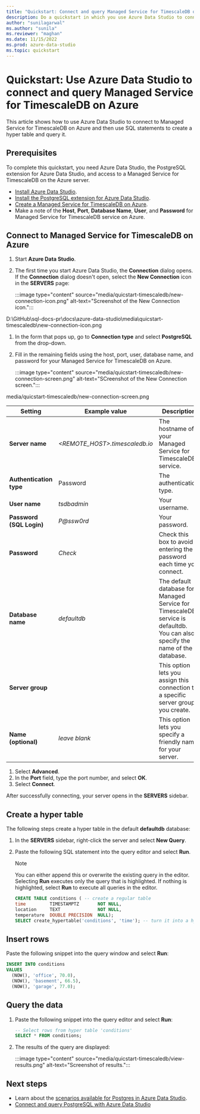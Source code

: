 ```yaml
---
title: "Quickstart: Connect and query Managed Service for TimescaleDB on Azure"hyper table
description: Do a quickstart in which you use Azure Data Studio to connect to Managed Service for TimescaleDB, and then use SQL statements to create and query a database.
author: "sunilagarwal"
ms.author: "sunila"
ms.reviewer: "maghan"
ms.date: 11/15/2022
ms.prod: azure-data-studio
ms.topic: quickstart
---
```


# Quickstart: Use Azure Data Studio to connect and query Managed Service for TimescaleDB on Azure

This article shows how to use Azure Data Studio to connect to Managed Service for TimescaleDB on Azure and then use SQL statements to create a hyper table and query it.

## Prerequisites

To complete this quickstart, you need Azure Data Studio, the PostgreSQL extension for Azure Data Studio, and access to a Managed Service for TimescaleDB on the Azure server.

- [Install Azure Data Studio](./download-azure-data-studio.md).
- [Install the PostgreSQL extension for Azure Data Studio](./extensions/postgres-extension.md).
- [Create a Managed Service for TimescaleDB on Azure](https://docs.timescale.com/install/latest/installation-mst/#create-your-first-service).
- Make a note of the **Host**, **Port**, **Database Name**, **User**, and **Password** for Managed Service for TimescaleDB service on Azure.

## Connect to Managed Service for TimescaleDB on Azure

1. Start **Azure Data Studio**.

1. The first time you start Azure Data Studio, the **Connection** dialog opens. If the **Connection** dialog doesn't open, select the **New Connection** icon in the **SERVERS** page:

   :::image type="content" source="media/quicstart-timescaledb/new-connection-icon.png" alt-text="Screenshot of the New Connection icon.":::

D:\GitHub\sql-docs-pr\docs\azure-data-studio\media\quicstart-timescaledb\new-connection-icon.png

1. In the form that pops up, go to **Connection type** and select **PostgreSQL** from the drop-down.

1. Fill in the remaining fields using the host, port, user, database name, and password for your Managed Service for TimescaleDB on Azure.

   :::image type="content" source="media/quicstart-timescaledb/new-connection-screen.png" alt-text="SCreenshot of the New Connection screen.":::

media/quicstart-timescaledb/new-connection-screen.png

   | Setting | Example value | Description |
   | --- | --- | --- |
   | **Server name** | *<REMOTE_HOST>.timescaledb.io* | The hostname of your Managed Service for TimescaleDB service. |
   | **Authentication type** | Password | The authentication type. |
   | **User name** | *tsdbadmin* | Your username. |
   | **Password (SQL Login)** | *P@ssw0rd* | Your password. |
   | **Password** | *Check* | Check this box to avoid entering the password each time you connect. |
   | **Database name** | *defaultdb* | The default database for Managed Service for TimescaleDB service is defaultdb. You can also specify the name of the database. |
   | **Server group** | **<Default>** | This option lets you assign this connection to a specific server group you create. |
   | **Name (optional)** | *leave blank* | This option lets you specify a friendly name for your server. |

1. Select **Advanced**.
1. In the **Port** field, type the port number, and select **OK**.
1. Select **Connect**.

After successfully connecting, your server opens in the **SERVERS** sidebar.

## Create a hyper table

 The following steps create a hyper table in the default **defaultdb** database:

1. In the **SERVERS** sidebar, right-click the server and select **New Query**.

1. Paste the following SQL statement into the query editor and select **Run**.

   > [!NOTE]  
   > You can either append this or overwrite the existing query in the editor. Selecting **Run** executes only the query that is highlighted. If nothing is highlighted, select **Run** to execute all queries in the editor.

   ```sql
   CREATE TABLE conditions ( -- create a regular table
   time         TIMESTAMPTZ       NOT NULL,
   location     TEXT              NOT NULL,
   temperature  DOUBLE PRECISION  NULL);
   SELECT create_hypertable('conditions', 'time'); -- turn it into a hypertable
   ```

## Insert rows

Paste the following snippet into the query window and select **Run**:

   ```sql
   INSERT INTO conditions
   VALUES
     (NOW(), 'office', 70.0),
     (NOW(), 'basement', 66.5),
     (NOW(), 'garage', 77.0);
   ```

## Query the data

1. Paste the following snippet into the query editor and select **Run**:

   ```sql
   -- Select rows from hyper table 'conditions'
   SELECT * FROM conditions;
   ```

1. The results of the query are displayed:

   :::image type="content" source="media/quicstart-timescaledb/view-results.png" alt-text="Screenshot of results.":::

## Next steps

- Learn about the [scenarios available for Postgres in Azure Data Studio](./extensions/postgres-extension.md).
- [Connect and query PostgreSQL with Azure Data Studio](quickstart-postgres.md)
